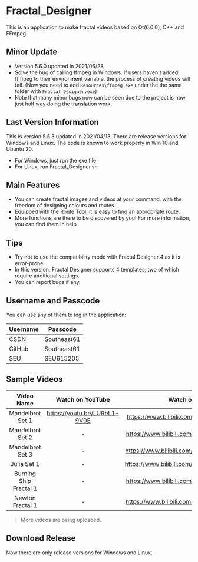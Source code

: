 # Fractal_Designer
This is an application to make fractal videos based on Qt(6.0.0), C++ and FFmpeg.

## Minor Update
- Version 5.6.0 updated in 2021/06/28.
- Solve the bug of calling ffmpeg in Windows. If users haven't added ffmpeg to their environment variable, the process of creating videos will fail. (Now you need to add `Resources\ffmpeg.exe` under the the same folder with `Fractal_Designer.exe`)
- Note that many minor bugs now can be seen due to the project is now just half way doing the translation work.

## Last Version Information
This is version 5.5.3 updated in 2021/04/13.
There are release versions for Windows and Linux.
The code is known to work properly in Win 10 and Ubuntu 20.
- For Windows, just run the exe file
- For Linux, run Fractal_Designer.sh

## Main Features
- You can create fractal images and videos at your command, with the freedom of designing colours and routes.
- Equipped with the Route Tool, it is easy to find an appropriate route.
- More functions are there to be discovered by you! For more information, you can find them in help.

## Tips
- Try not to use the compatibility mode with Fractal Designer 4 as it is error-prone.
- In this version, Fractal Designer supports 4 templates, two of which require additional settings.
- You can report bugs if any.

## Username and Passcode
You can use any of them to log in the application:

|Username|Passcode|
|-|-|
|CSDN|Southeast61|
|GitHub|Southeast61|
|SEU|SEU615205|

## Sample Videos

| Video Name              | Watch on YouTube             | Watch on Bilibili                           |
| :-:                     | :-:                          | :-:                                         |
| Mandelbrot Set 1        | https://youtu.be/LU9eL1-9V0E | https://www.bilibili.com/video/BV1TU4y147ta |
| Mandelbrot Set 2        | -                            | https://www.bilibili.com/video/BV1qX4y1P74d |
| Mandelbrot Set 3        | -                            | https://www.bilibili.com/video/BV17K4y1J7XM |
| Julia Set 1             | -                            | https://www.bilibili.com/video/BV1wB4y1N7pU |
| Burning Ship Fractal 1  | -                            | https://www.bilibili.com/video/BV1RA41157kJ |
| Newton Fractal 1        | -                            | https://www.bilibili.com/video/BV1Tb4y1D7oN |

> More videos are being uploaded.

## Download Release
Now there are only release versions for Windows and Linux.

